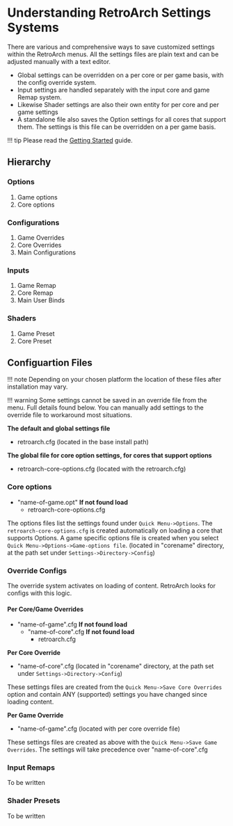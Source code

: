 # Understanding RetroArch Settings Systems

There are various and comprehensive ways to save customized settings within the RetroArch menus. All the settings files are plain text and can be adjusted manually with a text editor.

- Global settings can be overridden on a per core or per game basis, with the config override system.
- Input settings are handled separately with the input core and game Remap system.
- Likewise Shader settings are also their own entity for per core and per game settings
- A standalone file also saves the Option settings for all cores that support them. The settings is this file can be overridden on a per game basis.

!!! tip
    Please read the [Getting Started](windows.md) guide.

## Hierarchy

### Options

1. Game options
2. Core options

### Configurations

1. Game Overrides
2. Core Overrides
3. Main Configurations

### Inputs

1. Game Remap
2. Core Remap
3. Main User Binds

### Shaders

1. Game Preset
2. Core Preset

## Configuartion Files

!!! note
    Depending on your chosen platform the location of these files after installation may vary.

!!! warning
    Some settings cannot be saved in an override file from the menu. Full details found below. You can manually add settings to the override file to workaround most situations.


**The default and global settings file**

- retroarch.cfg  (located in the base install path)

**The global file for core option settings, for cores that support options**

- retroarch-core-options.cfg (located with the retroarch.cfg)

### Core options

- "name-of-game.opt" **If not found load**
    - retroarch-core-options.cfg

The options files list the settings found under `Quick Menu->Options`. The `retroarch-core-options.cfg` is created automatically on loading a core that supports Options.
A game specific options file is created when you select `Quick Menu->Options->Game-options file`. (located in "corename" directory, at the path set under `Settings->Directory->Config`)

### Override Configs

The override system activates on loading of content. RetroArch looks for configs with this logic.

#### Per Core/Game Overrides

- "name-of-game".cfg **If not found load**
    - "name-of-core".cfg **If not found load**
        - retroarch.cfg

**Per Core Override**

- "name-of-core".cfg (located in "corename" directory, at the path set under `Settings->Directory->Config`)

These settings files are created from the `Quick Menu->Save Core Overrides` option and contain ANY (supported) settings you have changed since loading content.    

**Per Game Override**

- "name-of-game".cfg (located with per core override file)

These settings files are created as above with the `Quick Menu->Save Game Overrides`. The settings will take precedence over "name-of-core".cfg

### Input Remaps

To be written

### Shader Presets

To be written
